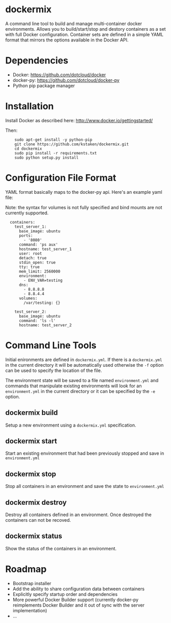 dockermix
============

A command line tool to build and manage multi-container docker environments. Allows you to build/start/stop and destory containers as a set with full Docker configuration. Container sets are defined in a simple YAML format that mirrors the options available in the Docker API.

Dependencies
=============

- Docker: https://github.com/dotcloud/docker
- docker-py: https://github.com/dotcloud/docker-py
- Python pip package manager

Installation
============

Install Docker as described here: http://www.docker.io/gettingstarted/

Then:
```
    sudo apt-get install -y python-pip
    git clone https://github.com/kstaken/dockermix.git
    cd dockermix
    sudo pip install -r requirements.txt 
    sudo python setup.py install
```

Configuration File Format
=========================

YAML format basically maps to the docker-py api. Here's an example yaml file:

Note: the syntax for volumes is not fully specified and bind mounts are not currently supported.

```
  containers:
    test_server_1: 
      base_image: ubuntu
      ports: 
        - '8080' 
      command: 'ps aux' 
      hostname: test_server_1 
      user: root
      detach: true
      stdin_open: true
      tty: true
      mem_limit: 2560000
      environment: 
        - ENV_VAR=testing
      dns: 
        - 8.8.8.8
        - 8.8.4.4
      volumes: 
        /var/testing: {}
            
    test_server_2: 
      base_image: ubuntu
      command: 'ls -l'
      hostname: test_server_2
```

Command Line Tools
===

Initial enironments are defined in `dockermix.yml`. If there is a `dockermix.yml` in the current directory it will be automatically used otherwise the `-f` option can be used to specify the location of the file.

The environment state will be saved to a file named `environment.yml` and commands that manipulate existing environments will look for an `environment.yml` in the current directory or it can be specified by the `-e` option.

dockermix build
----

Setup a new environment using a `dockermix.yml` specification.

dockermix start
----

Start an existing environment that had been previously stopped and save in `environment.yml`

dockermix stop
----

Stop all containers in an environment and save the state to `environment.yml`


dockermix destroy
----

Destroy all containers defined in an environment. Once destroyed the containers can not be recoved.

dockermix status
----

Show the status of the containers in an environment.

Roadmap
====

- Bootstrap installer
- Add the ability to share configuration data between containers
- Explicitly specify startup order and dependencies
- More powerful Docker Builder support (currently docker-py reimplements Docker Builder and it out of sync with the server implementation)
- ...